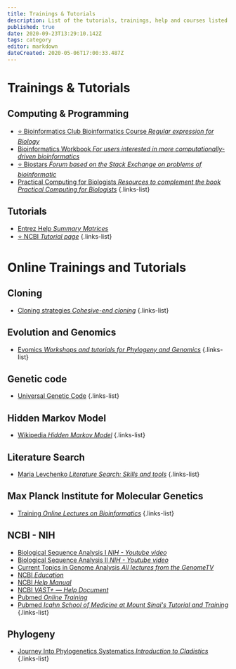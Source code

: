```yaml
---
title: Trainings & Tutorials
description: List of the tutorials, trainings, help and courses listed on this website
published: true
date: 2020-09-23T13:29:10.142Z
tags: category
editor: markdown
dateCreated: 2020-05-06T17:00:33.487Z
---
```


# Trainings & Tutorials

## Computing & Programming

- [:star: Bioinformatics Club Bioinformatics Course *Regular expression for Biology*](/trainings-tutorials/computing-programming/Bioinformatics-Club-Bioinformatics-Course/)
- [Bioinformatics Workbook *For users interested in more computationally-driven bioinformatics*](https://vdclab-wiki.herokuapp.com/en/trainings-tutorials/computing-programming/Bioinformatics-Workbook)
- [:star: Biostars *Forum based on the Stack Exchange on problems of bioinformatic*](https://vdclab-wiki.herokuapp.com/en/trainings-tutorials/computing-programming/Biostars)
- [Practical Computing for Biologists *Resources to complement the book Practical Computing for Biologists*](https://vdclab-wiki.herokuapp.com/en/trainings-tutorials/computing-programming/Practical-Computing-for-Biologists)
{.links-list}

## Tutorials

- [Entrez Help *Summary Matrices*](https://vdclab-wiki.herokuapp.com/en/trainings-tutorials/tutorials/NCBI-Summary-Matrices)
- [:star: NCBI *Tutorial page*](https://vdclab-wiki.herokuapp.com/trainings-tutorials/tutorials/NCBI-tutorials/)
{.links-list}

# Online Trainings and Tutorials

## Cloning

- [Cloning strategies *Cohesive-end cloning*](http://www.idtdna.com/pages/decoded/decoded-articles/core-concepts/decoded/2012/04/11/cohesive-end-cloning)
{.links-list}

## Evolution and Genomics

- [Evomics *Workshops and tutorials for Phylogeny and Genomics*](http://evomics.org/learning/)
{.links-list}

## Genetic code

- [Universal Genetic Code](http://www.biologydirect.com/content/9/1/4)
{.links-list}

## Hidden Markov Model

- [Wikipedia *Hidden Markov Model*](http://en.wikipedia.org/wiki/Hidden_Markov_model)
{.links-list}

## Literature Search

- [Maria Levchenko *Literature Search: Skills and tools*](https://figshare.com/articles/Literature_Searching_Skills_and_Tools/7228721)
{.links-list}

## Max Planck Institute for Molecular Genetics

- [Training *Online Lectures on Bioinformatics*](http://lectures.molgen.mpg.de/online_lectures.html)
{.links-list}

## NCBI - NIH

- [Biological Sequence Analysis I *NIH - Youtube video*](https://www.youtube.com/watch?v=Z72nvSUtEng&index=2&list=PL1ay9ko4A8skSH3BBXU5LarkOn3nJzjn6)
- [Biological Sequence Analysis II *NIH - Youtube video*](http://www.youtube.com/watch?v=aLT86v8mCc8)
- [Current Topics in Genome Analysis *All lectures from the GenomeTV*](http://www.genome.gov/12514288)
- [NCBI *Education*](http://www.ncbi.nlm.nih.gov/education/)
- [NCBI *Help Manual*](http://www.ncbi.nlm.nih.gov/books/NBK3831/)
- [NCBI *VAST+ — Help Document*](http://www.ncbi.nlm.nih.gov/Structure/vastplus/docs/vastplus_help.html)
- [Pubmed *Online Training*](http://www.nlm.nih.gov/bsd/disted/pubmed.html)
- [Pubmed *Icahn School of Medicine at Mount Sinai's Tutorial and Training*](http://libguides.mssm.edu/pubmed_tutorial)
{.links-list}

## Phylogeny

- [Journey Into Phylogenetics Systematics *Introduction to Cladistics*](http://www.ucmp.berkeley.edu/clad/clad4.html)
{.links-list}


